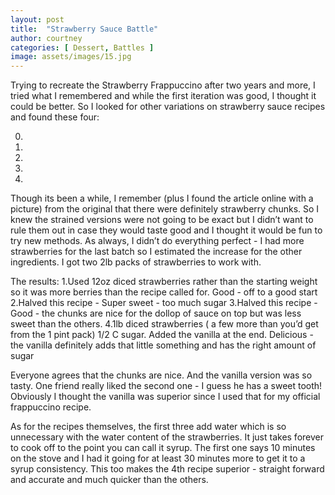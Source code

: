 ```yaml
---
layout: post
title:  "Strawberry Sauce Battle"
author: courtney
categories: [ Dessert, Battles ]
image: assets/images/15.jpg
---
```

Trying to recreate the Strawberry Frappuccino after two years and more, I tried what I remembered and while the first iteration was good, I thought it could be better. So I looked for other variations on strawberry sauce recipes and found these four:

0.
1.
2.
3.
4.


Though its been a while, I remember (plus I found the article online with a picture) from the original that there were definitely strawberry chunks. So I knew the strained versions were not going to be exact but I didn’t want to rule them out in case they would taste good and I thought it would be fun to try new methods. As always, I didn’t do everything perfect - I had more strawberries for the last batch so I estimated the increase for the other ingredients. I got two 2lb packs of strawberries to work with.

The results:
1.Used 12oz diced strawberries rather than the starting weight so it was more berries than the recipe called for. Good - off to a good start
2.Halved this recipe - Super sweet - too much sugar
3.Halved this recipe - Good - the chunks are nice for the dollop of sauce on top but was less sweet than the others.
4.1lb diced strawberries ( a few more than you’d get from the 1 pint pack) 1/2 C sugar. Added the vanilla at the end. Delicious - the vanilla definitely adds that little something and has the right amount of sugar

Everyone agrees that the chunks are nice. And the vanilla version was so tasty. One friend really liked the second one - I guess he has a sweet tooth! Obviously I thought the vanilla was superior since I used that for my official frappuccino recipe. 

As for the recipes themselves, the first three add water which is so unnecessary with the water content of the strawberries. It just takes forever to cook off to the point you can call it syrup. The first one says 10 minutes on the stove and I had it going for at least 30 minutes more to get it to a syrup consistency. This too makes the 4th recipe superior - straight forward and accurate and much quicker than the others. 
